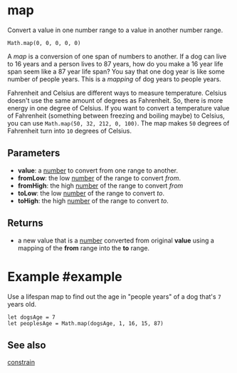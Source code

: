 # map

Convert a value in one number range to a value in another number range.

```sig
Math.map(0, 0, 0, 0, 0)
```

A *map* is a conversion of one span of numbers to another. If a dog can live to 16 years and a person lives to 87 years, how do you make a 16 year life span seem like a 87 year life span? You say that one dog year is like some number of people years. This is a *mapping* of dog years to people years.

Fahrenheit and Celsius are different ways to measure temperature. Celsius doesn't use the same amount of degrees as Fahrenheit. So, there is more energy in one degree of Celsius. If you want to convert a temperature value of Fahrenheit (something between freezing and boiling maybe) to Celsius, you can use `Math.map(50, 32, 212, 0, 100)`. The map makes `50` degrees of Fahrenheit turn into `10` degrees of Celsius.

## Parameters

* **value**: a [number](/types/number) to convert from one range to another.
* **fromLow**: the low [number](/types/number) of the range to convert *from*.
* **fromHigh**: the high [number](/types/number) of the range to convert *from*
* **toLow**: the low [number](/types/number) of the range to convert *to*.
* **toHigh**: the high [number](/types/number) of the range to convert *to*.

## Returns

* a new value that is a [number](/types/number) converted from original **value** using a mapping of the **from** range into the **to** range.

# Example #example

Use a lifespan map to find out the age in "people years" of a dog that's `7` years old.

```block
let dogsAge = 7 
let peoplesAge = Math.map(dogsAge, 1, 16, 15, 87) 
```

## See also

[constrain](/reference/math/constrain)